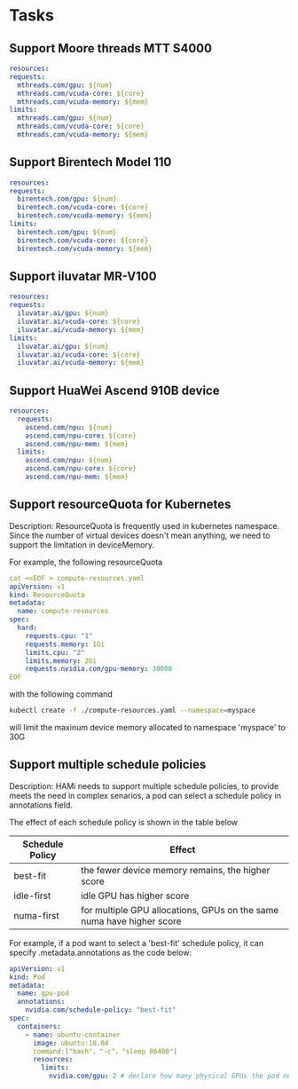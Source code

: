 # Tasks

## Support Moore threads MTT S4000

```yaml
resources:
requests:
  mthreads.com/gpu: ${num}
  mthreads.com/vcuda-core: ${core}
  mthreads.com/vcuda-memory: ${mem}
limits:
  mthreads.com/gpu: ${num}
  mthreads.com/vcuda-core: ${core}
  mthreads.com/vcuda-memory: ${mem}
```

## Support Birentech Model 110

```yaml
resources:
requests:
  birentech.com/gpu: ${num}
  birentech.com/vcuda-core: ${core}
  birentech.com/vcuda-memory: ${mem}
limits:
  birentech.com/gpu: ${num}
  birentech.com/vcuda-core: ${core}
  birentech.com/vcuda-memory: ${mem}
```

## Support iluvatar MR-V100

```yaml
resources:
requests:
  iluvatar.ai/gpu: ${num}
  iluvatar.ai/vcuda-core: ${core}
  iluvatar.ai/vcuda-memory: ${mem}
limits:
  iluvatar.ai/gpu: ${num}
  iluvatar.ai/vcuda-core: ${core}
  iluvatar.ai/vcuda-memory: ${mem}
```

## Support HuaWei Ascend 910B device

```yaml
resources:
  requests:
    ascend.com/npu: ${num}
    ascend.com/npu-core: ${core}
    ascend.com/npu-mem: ${mem}
  limits:
    ascend.com/npu: ${num}
    ascend.com/npu-core: ${core}
    ascend.com/npu-mem: ${mem}
```

## Support resourceQuota for Kubernetes

Description: ResourceQuota is frequently used in kubernetes namespace. Since the number of virtual devices doesn't mean anything, we need to support the limitation in deviceMemory.

For example, the following resourceQuota

```yaml
cat <<EOF > compute-resources.yaml
apiVersion: v1
kind: ResourceQuota
metadata:
  name: compute-resources
spec:
  hard:
    requests.cpu: "1"
    requests.memory: 1Gi
    limits.cpu: "2"
    limits.memory: 2Gi
    requests.nvidia.com/gpu-memory: 30000
EOF
```

with the following command

```bash
kubectl create -f ./compute-resources.yaml --namespace=myspace
```

will limit the maxinum device memory allocated to namespace 'myspace' to 30G

## Support multiple schedule policies

Description: HAMi needs to support multiple schedule policies, to provide meets the need in complex senarios, a pod can select a schedule policy in annotations field.

The effect of each schedule policy is shown in the table below

| Schedule Policy    | Effect |
| -------- | ------- |
| best-fit  | the fewer device memory remains, the higher score    |
| idle-first | idle GPU has higher score     |
| numa-first    | for multiple GPU allocations, GPUs on the same numa have higher score    |

For example, if a pod want to select a 'best-fit' schedule policy, it can specify .metadata.annotations as the code below:

```yaml
apiVersion: v1
kind: Pod
metadata:
  name: gpu-pod
  annotations:
    nvidia.com/schedule-policy: "best-fit"
spec:
  containers:
    - name: ubuntu-container
      image: ubuntu:18.04
      command:["bash"，"-c"，"sleep 86400"]
      resources:
        limits:
          nvidia.com/gpu: 2 # declare how many physical GPUs the pod needs
```
